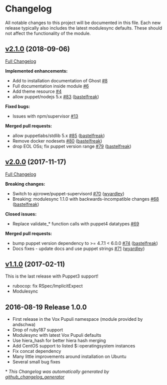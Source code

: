 # Changelog

All notable changes to this project will be documented in this file.
Each new release typically also includes the latest modulesync defaults.
These should not affect the functionality of the module.

## [v2.1.0](https://github.com/voxpupuli/puppet-ghost/tree/v2.1.0) (2018-09-06)

[Full Changelog](https://github.com/voxpupuli/puppet-ghost/compare/v2.0.0...v2.1.0)

**Implemented enhancements:**

- Add to installation documentation of Ghost [\#8](https://github.com/voxpupuli/puppet-ghost/issues/8)
- Full documentation inside module [\#6](https://github.com/voxpupuli/puppet-ghost/issues/6)
- Add theme resource [\#4](https://github.com/voxpupuli/puppet-ghost/issues/4)
- allow puppet/nodejs 5.x [\#83](https://github.com/voxpupuli/puppet-ghost/pull/83) ([bastelfreak](https://github.com/bastelfreak))

**Fixed bugs:**

- Issues with npm/supervisor [\#13](https://github.com/voxpupuli/puppet-ghost/issues/13)

**Merged pull requests:**

- allow puppetlabs/stdlib 5.x [\#85](https://github.com/voxpupuli/puppet-ghost/pull/85) ([bastelfreak](https://github.com/bastelfreak))
- Remove docker nodesets [\#80](https://github.com/voxpupuli/puppet-ghost/pull/80) ([bastelfreak](https://github.com/bastelfreak))
- drop EOL OSs; fix puppet version range [\#79](https://github.com/voxpupuli/puppet-ghost/pull/79) ([bastelfreak](https://github.com/bastelfreak))

## [v2.0.0](https://github.com/voxpupuli/puppet-ghost/tree/v2.0.0) (2017-11-17)

[Full Changelog](https://github.com/voxpupuli/puppet-ghost/compare/v1.1.0...v2.0.0)

**Breaking changes:**

- Switch to ajcrowe/puppet-supervisord [\#70](https://github.com/voxpupuli/puppet-ghost/pull/70) ([wyardley](https://github.com/wyardley))
- Breaking: modulesync 1.1.0 with backwards-incompatible changes [\#68](https://github.com/voxpupuli/puppet-ghost/pull/68) ([bastelfreak](https://github.com/bastelfreak))

**Closed issues:**

- Replace validate\_\* function calls with puppet4 datatypes [\#69](https://github.com/voxpupuli/puppet-ghost/issues/69)

**Merged pull requests:**

- bump puppet version dependency to \>= 4.7.1 \< 6.0.0 [\#74](https://github.com/voxpupuli/puppet-ghost/pull/74) ([bastelfreak](https://github.com/bastelfreak))
- Docs fixes - update docs and use puppet strings [\#71](https://github.com/voxpupuli/puppet-ghost/pull/71) ([wyardley](https://github.com/wyardley))

## [v1.1.0](https://github.com/voxpupuli/puppet-ghost/tree/v1.1.0) (2017-02-11)

This is the last release with Puppet3 support!
* rubocop: fix RSpec/ImplicitExpect
* Modulesync

## 2016-08-19 Release 1.0.0

* First release in the Vox Pupuli namespace (module provided by andschwa)
* Drop of ruby187 support
* Modulesync with latest Vox Pupuli defaults
* Use hiera_hash for better hiera hash merging
* Add CentOS support to listed $::operatingsystem instances
* Fix concat dependency
* Many little improvements around installation on Ubuntu
* Several small bug fixes


\* *This Changelog was automatically generated by [github_changelog_generator](https://github.com/github-changelog-generator/github-changelog-generator)*
